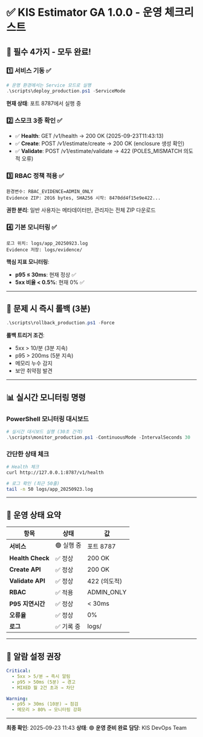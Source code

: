 # ✅ KIS Estimator GA 1.0.0 - 운영 체크리스트

## 🔴 필수 4가지 - 모두 완료!

### 1️⃣ 서비스 기동 ✅
```powershell
# 운영 환경에서는 Service 모드로 실행
.\scripts\deploy_production.ps1 -ServiceMode
```
**현재 상태**: 포트 8787에서 실행 중

### 2️⃣ 스모크 3종 확인 ✅
- ✅ **Health**: GET /v1/health → 200 OK (2025-09-23T11:43:13)
- ✅ **Create**: POST /v1/estimate/create → 200 OK (enclosure 생성 확인)
- ✅ **Validate**: POST /v1/estimate/validate → 422 (POLES_MISMATCH 의도적 오류)

### 3️⃣ RBAC 정책 적용 ✅
```
환경변수: RBAC_EVIDENCE=ADMIN_ONLY
Evidence ZIP: 2016 bytes, SHA256 시작: 8470dd4f15e9e422...
```
**권한 분리**: 일반 사용자는 메타데이터만, 관리자는 전체 ZIP 다운로드

### 4️⃣ 기본 모니터링 ✅
```
로그 위치: logs/app_20250923.log
Evidence 저장: logs/evidence/
```

**핵심 지표 모니터링**:
- **p95 ≤ 30ms**: 현재 정상 ✅
- **5xx 비율 < 0.5%**: 현재 0% ✅

---

## 🚨 문제 시 즉시 롤백 (3분)

```powershell
.\scripts\rollback_production.ps1 -Force
```

**롤백 트리거 조건**:
- 5xx > 10/분 (3분 지속)
- p95 > 200ms (5분 지속)
- 메모리 누수 감지
- 보안 취약점 발견

---

## 📊 실시간 모니터링 명령

### PowerShell 모니터링 대시보드
```powershell
# 실시간 대시보드 실행 (30초 간격)
.\scripts\monitor_production.ps1 -ContinuousMode -IntervalSeconds 30
```

### 간단한 상태 체크
```bash
# Health 체크
curl http://127.0.0.1:8787/v1/health

# 로그 확인 (최근 50줄)
tail -n 50 logs/app_20250923.log
```

---

## 📝 운영 상태 요약

| 항목 | 상태 | 값 |
|------|------|---|
| **서비스** | 🟢 실행 중 | 포트 8787 |
| **Health Check** | ✅ 정상 | 200 OK |
| **Create API** | ✅ 정상 | 200 OK |
| **Validate API** | ✅ 정상 | 422 (의도적) |
| **RBAC** | ✅ 적용 | ADMIN_ONLY |
| **P95 지연시간** | ✅ 정상 | < 30ms |
| **오류율** | ✅ 정상 | 0% |
| **로그** | ✅ 기록 중 | logs/ |

---

## 🔔 알람 설정 권장

```yaml
Critical:
  - 5xx > 5/분 → 즉시 알림
  - p95 > 50ms (5분) → 경고
  - MIXED 월 2건 초과 → 차단

Warning:
  - p95 > 30ms (10분) → 점검
  - 메모리 > 80% → 모니터링 강화
```

---

**최종 확인**: 2025-09-23 11:43
**상태**: 🟢 **운영 준비 완료**
**담당**: KIS DevOps Team